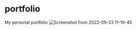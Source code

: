 # portfolio
My personal portfolio
![Screenshot from 2022-09-23 11-19-45](https://user-images.githubusercontent.com/102407780/191940720-99d8fef0-1105-46f3-9c9d-990c81a28b7f.png)
